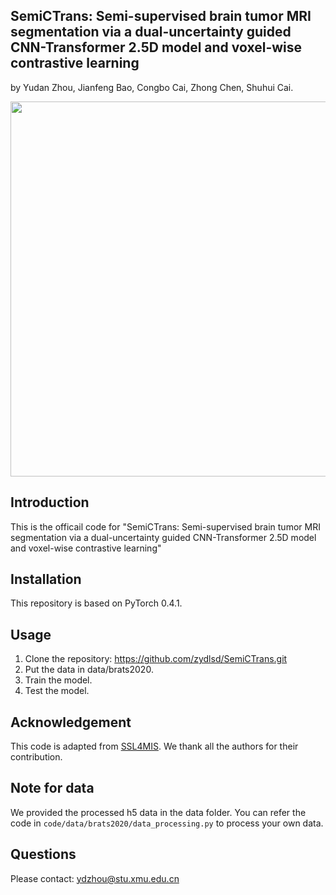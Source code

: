 ﻿## SemiCTrans: Semi-supervised brain tumor MRI segmentation via a dual-uncertainty guided CNN-Transformer 2.5D model and voxel-wise contrastive learning
by Yudan Zhou, Jianfeng Bao, Congbo Cai, Zhong Chen, Shuhui Cai.


<img src="https://github.com/zydlsd/SemiCTrans/assets/136596978/6c58d094-0a8d-4ad1-ad9e-a58a6a3dc877" width="600px"> 



## Introduction
This is the officail code for "SemiCTrans: Semi-supervised brain tumor MRI segmentation via a dual-uncertainty guided CNN-Transformer 2.5D model and voxel-wise contrastive learning"

## Installation

This repository is based on PyTorch 0.4.1.

## Usage

1. Clone the repository: https://github.com/zydlsd/SemiCTrans.git
2. Put the data in data/brats2020.
3. Train the model.
4. Test the model.

## Acknowledgement
This code is adapted from [SSL4MIS](https://github.com/HiLab-git/SSL4MIS.git). We thank all the authors for their contribution.
## Note for data
We provided the processed h5 data in the data folder. You can refer the code in `code/data/brats2020/data_processing.py` to process your own data.
## Questions
Please contact: ydzhou@stu.xmu.edu.cn
